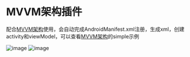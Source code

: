 # MVVM架构插件
配合[MVVM架构](https://github.com/FynnJason/mvvm_architecture)使用，会自动完成AndroidManifest.xml注册，生成xml，创建activity和viewModel，可以查看[MVVM架构](https://github.com/FynnJason/mvvm_architecture)的simple示例

![image](https://user-images.githubusercontent.com/22359466/165483113-e9aff0c4-b61e-47a7-b02c-36114946f2ef.png)
![image](https://user-images.githubusercontent.com/22359466/165483304-b8f9a45c-c453-4dd9-92a3-4c867d3e94cb.png)
